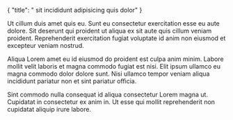 {
  "title": " sit incididunt adipisicing quis dolor"
}

Ut cillum duis amet quis eu. Sunt eu consectetur exercitation esse eu aute dolore. Sit deserunt qui proident ut aliqua ex sit aute quis cillum veniam proident. Reprehenderit exercitation fugiat voluptate id anim non eiusmod et excepteur veniam nostrud.

Aliqua Lorem amet eu id eiusmod do proident est culpa anim minim. Labore mollit velit laboris et magna commodo fugiat est nisi. Elit ipsum ullamco eu magna commodo dolor dolore sunt. Nisi ullamco tempor veniam aliqua incididunt pariatur non et sint pariatur officia.

Sint commodo nulla consequat id aliqua consectetur Lorem magna ut. Cupidatat in consectetur ex anim in. Ut esse qui mollit reprehenderit non cupidatat aliquip irure labore.